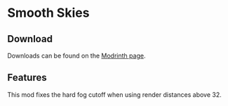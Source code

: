 # Smooth Skies

## Download

Downloads can be found on the [Modrinth page](https://modrinth.com/mod/smooth-skies).

## Features

This mod fixes the hard fog cutoff when using render distances above 32.

